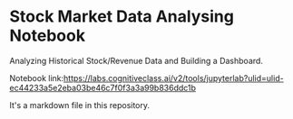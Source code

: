 # Stock Market Data Analysing Notebook
Analyzing Historical Stock/Revenue Data and Building a Dashboard.

Notebook link:https://labs.cognitiveclass.ai/v2/tools/jupyterlab?ulid=ulid-ec44233a5e2eba03be46c7f0f3a3a99b836ddc1b

It's a markdown file in this repository.

